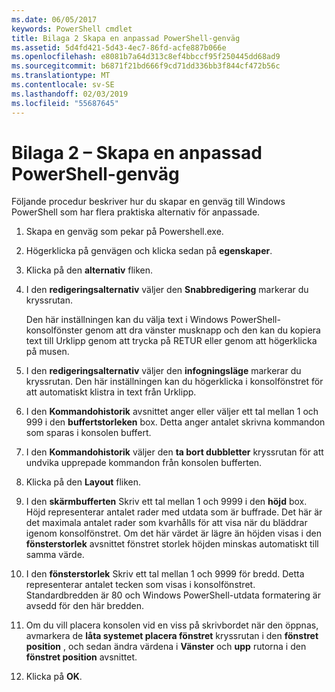 ```yaml
---
ms.date: 06/05/2017
keywords: PowerShell cmdlet
title: Bilaga 2 Skapa en anpassad PowerShell-genväg
ms.assetid: 5d4fd421-5d43-4ec7-86fd-acfe887b066e
ms.openlocfilehash: e8081b7a64d313c8ef4bbccf95f250445dd68ad9
ms.sourcegitcommit: b6871f21bd666f9cd71dd336bb3f844cf472b56c
ms.translationtype: MT
ms.contentlocale: sv-SE
ms.lasthandoff: 02/03/2019
ms.locfileid: "55687645"
---
```

# <a name="appendix-2---creating-a-custom-powershell-shortcut"></a>Bilaga 2 – Skapa en anpassad PowerShell-genväg

Följande procedur beskriver hur du skapar en genväg till Windows PowerShell som har flera praktiska alternativ för anpassade.

1. Skapa en genväg som pekar på Powershell.exe.

2. Högerklicka på genvägen och klicka sedan på **egenskaper**.

3. Klicka på den **alternativ** fliken.

4. I den **redigeringsalternativ** väljer den **Snabbredigering** markerar du kryssrutan.

    Den här inställningen kan du välja text i Windows PowerShell-konsolfönster genom att dra vänster musknapp och den kan du kopiera text till Urklipp genom att trycka på RETUR eller genom att högerklicka på musen.

5. I den **redigeringsalternativ** väljer den **infogningsläge** markerar du kryssrutan. Den här inställningen kan du högerklicka i konsolfönstret för att automatiskt klistra in text från Urklipp.

6. I den **Kommandohistorik** avsnittet anger eller väljer ett tal mellan 1 och 999 i den **buffertstorleken** box. Detta anger antalet skrivna kommandon som sparas i konsolen buffert.

7. I den **Kommandohistorik** väljer den **ta bort dubbletter** kryssrutan för att undvika upprepade kommandon från konsolen bufferten.

8. Klicka på den **Layout** fliken.

9. I den **skärmbufferten** Skriv ett tal mellan 1 och 9999 i den **höjd** box. Höjd representerar antalet rader med utdata som är buffrade. Det här är det maximala antalet rader som kvarhålls för att visa när du bläddrar igenom konsolfönstret. Om det här värdet är lägre än höjden visas i den **fönsterstorlek** avsnittet fönstret storlek höjden minskas automatiskt till samma värde.

10. I den **fönsterstorlek** Skriv ett tal mellan 1 och 9999 för bredd. Detta representerar antalet tecken som visas i konsolfönstret. Standardbredden är 80 och Windows PowerShell-utdata formatering är avsedd för den här bredden.

11. Om du vill placera konsolen vid en viss på skrivbordet när den öppnas, avmarkera de **låta systemet placera fönstret** kryssrutan i den **fönstret position** , och sedan ändra värdena i  **Vänster** och **upp** rutorna i den **fönstret position** avsnittet.

12. Klicka på **OK**.